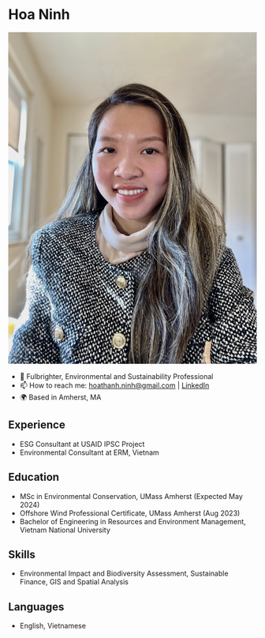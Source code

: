 # Hoa Ninh
![alt text](portrait.jpg)

- 🌱 Fulbrighter, Environmental and Sustainability Professional
- 📫 How to reach me: hoathanh.ninh@gmail.com | [LinkedIn](https://www.linkedin.com/in/hoa-ninh-206193162/)
- 🌍 Based in Amherst, MA

## Experience

- ESG Consultant at USAID IPSC Project
- Environmental Consultant at ERM, Vietnam

## Education

- MSc in Environmental Conservation, UMass Amherst (Expected May 2024)
- Offshore Wind Professional Certificate, UMass Amherst (Aug 2023)
- Bachelor of Engineering in Resources and Environment Management, Vietnam National University

## Skills

- Environmental Impact and Biodiversity Assessment, Sustainable Finance, GIS and Spatial Analysis

## Languages

- English, Vietnamese



